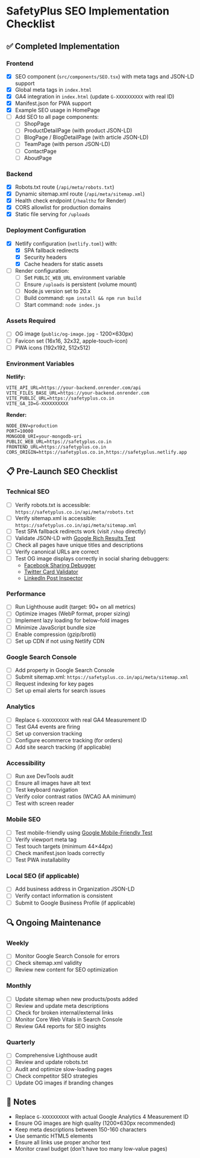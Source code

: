 # SafetyPlus SEO Implementation Checklist

## ✅ Completed Implementation

### Frontend

- [x] SEO component (`src/components/SEO.tsx`) with meta tags and JSON-LD support
- [x] Global meta tags in `index.html`
- [x] GA4 integration in `index.html` (update `G-XXXXXXXXXX` with real ID)
- [x] Manifest.json for PWA support
- [x] Example SEO usage in HomePage
- [ ] Add SEO to all page components:
  - [ ] ShopPage
  - [ ] ProductDetailPage (with product JSON-LD)
  - [ ] BlogPage / BlogDetailPage (with article JSON-LD)
  - [ ] TeamPage (with person JSON-LD)
  - [ ] ContactPage
  - [ ] AboutPage

### Backend

- [x] Robots.txt route (`/api/meta/robots.txt`)
- [x] Dynamic sitemap.xml route (`/api/meta/sitemap.xml`)
- [x] Health check endpoint (`/healthz` for Render)
- [x] CORS allowlist for production domains
- [x] Static file serving for `/uploads`

### Deployment Configuration

- [x] Netlify configuration (`netlify.toml`) with:
  - [x] SPA fallback redirects
  - [x] Security headers
  - [x] Cache headers for static assets
- [ ] Render configuration:
  - [ ] Set `PUBLIC_WEB_URL` environment variable
  - [ ] Ensure `/uploads` is persistent (volume mount)
  - [ ] Node.js version set to 20.x
  - [ ] Build command: `npm install && npm run build`
  - [ ] Start command: `node index.js`

### Assets Required

- [ ] OG image (`public/og-image.jpg` - 1200×630px)
- [ ] Favicon set (16x16, 32x32, apple-touch-icon)
- [ ] PWA icons (192x192, 512x512)

### Environment Variables

**Netlify:**

```env
VITE_API_URL=https://your-backend.onrender.com/api
VITE_FILES_BASE_URL=https://your-backend.onrender.com
VITE_PUBLIC_URL=https://safetyplus.co.in
VITE_GA_ID=G-XXXXXXXXXX
```

**Render:**

```env
NODE_ENV=production
PORT=10000
MONGODB_URI=your-mongodb-uri
PUBLIC_WEB_URL=https://safetyplus.co.in
FRONTEND_URL=https://safetyplus.co.in
CORS_ORIGIN=https://safetyplus.co.in,https://safetyplus.netlify.app
```

## 📋 Pre-Launch SEO Checklist

### Technical SEO

- [ ] Verify robots.txt is accessible: `https://safetyplus.co.in/api/meta/robots.txt`
- [ ] Verify sitemap.xml is accessible: `https://safetyplus.co.in/api/meta/sitemap.xml`
- [ ] Test SPA fallback redirects work (visit `/shop` directly)
- [ ] Validate JSON-LD with [Google Rich Results Test](https://search.google.com/test/rich-results)
- [ ] Check all pages have unique titles and descriptions
- [ ] Verify canonical URLs are correct
- [ ] Test OG image displays correctly in social sharing debuggers:
  - [Facebook Sharing Debugger](https://developers.facebook.com/tools/debug/)
  - [Twitter Card Validator](https://cards-dev.twitter.com/validator)
  - [LinkedIn Post Inspector](https://www.linkedin.com/post-inspector/)

### Performance

- [ ] Run Lighthouse audit (target: 90+ on all metrics)
- [ ] Optimize images (WebP format, proper sizing)
- [ ] Implement lazy loading for below-fold images
- [ ] Minimize JavaScript bundle size
- [ ] Enable compression (gzip/brotli)
- [ ] Set up CDN if not using Netlify CDN

### Google Search Console

- [ ] Add property in Google Search Console
- [ ] Submit sitemap.xml: `https://safetyplus.co.in/api/meta/sitemap.xml`
- [ ] Request indexing for key pages
- [ ] Set up email alerts for search issues

### Analytics

- [ ] Replace `G-XXXXXXXXXX` with real GA4 Measurement ID
- [ ] Test GA4 events are firing
- [ ] Set up conversion tracking
- [ ] Configure ecommerce tracking (for orders)
- [ ] Add site search tracking (if applicable)

### Accessibility

- [ ] Run axe DevTools audit
- [ ] Ensure all images have alt text
- [ ] Test keyboard navigation
- [ ] Verify color contrast ratios (WCAG AA minimum)
- [ ] Test with screen reader

### Mobile SEO

- [ ] Test mobile-friendly using [Google Mobile-Friendly Test](https://search.google.com/test/mobile-friendly)
- [ ] Verify viewport meta tag
- [ ] Test touch targets (minimum 44×44px)
- [ ] Check manifest.json loads correctly
- [ ] Test PWA installability

### Local SEO (if applicable)

- [ ] Add business address in Organization JSON-LD
- [ ] Verify contact information is consistent
- [ ] Submit to Google Business Profile (if applicable)

## 🔍 Ongoing Maintenance

### Weekly

- [ ] Monitor Google Search Console for errors
- [ ] Check sitemap.xml validity
- [ ] Review new content for SEO optimization

### Monthly

- [ ] Update sitemap when new products/posts added
- [ ] Review and update meta descriptions
- [ ] Check for broken internal/external links
- [ ] Monitor Core Web Vitals in Search Console
- [ ] Review GA4 reports for SEO insights

### Quarterly

- [ ] Comprehensive Lighthouse audit
- [ ] Review and update robots.txt
- [ ] Audit and optimize slow-loading pages
- [ ] Check competitor SEO strategies
- [ ] Update OG images if branding changes

## 📝 Notes

- Replace `G-XXXXXXXXXX` with actual Google Analytics 4 Measurement ID
- Ensure OG images are high quality (1200×630px recommended)
- Keep meta descriptions between 150-160 characters
- Use semantic HTML5 elements
- Ensure all links use proper anchor text
- Monitor crawl budget (don't have too many low-value pages)
